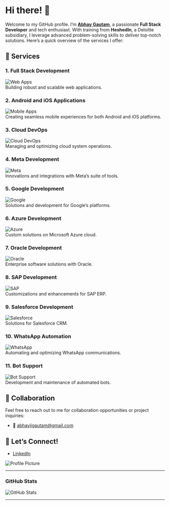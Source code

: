 # Hi there! 👋

Welcome to my GitHub profile. I’m **[Abhay Gautam](mailto:abhayjigautam@gmail.com)**, a passionate **Full Stack Developer** and tech enthusiast. With training from **HeshedIn**, a Deloitte subsidiary, I leverage advanced problem-solving skills to deliver top-notch solutions. Here’s a quick overview of the services I offer:

## 🚀 Services

### 1. **Full Stack Development** 
![Web Apps](https://img.shields.io/badge/Service-Full_Stack_Development-blue?logo=web&logoColor=white)  
Building robust and scalable web applications.

### 2. **Android and iOS Applications** 
![Mobile Apps](https://img.shields.io/badge/Service-Android_iOS_App_Development-green?logo=android&logoColor=white)  
Creating seamless mobile experiences for both Android and iOS platforms.

### 3. **Cloud DevOps** 
![Cloud DevOps](https://img.shields.io/badge/Service-Cloud_DevOps-orange?logo=cloud&logoColor=white)  
Managing and optimizing cloud system operations.

### 4. **Meta Development** 
![Meta](https://img.shields.io/badge/Service-Meta_Development-purple?logo=facebook&logoColor=white)  
Innovations and integrations with Meta’s suite of tools.

### 5. **Google Development** 
![Google](https://img.shields.io/badge/Service-Google_Development-red?logo=google&logoColor=white)  
Solutions and development for Google’s platforms.

### 6. **Azure Development** 
![Azure](https://img.shields.io/badge/Service-Azure_Development-blue?logo=microsoft-azure&logoColor=white)  
Custom solutions on Microsoft Azure cloud.

### 7. **Oracle Development** 
![Oracle](https://img.shields.io/badge/Service-Oracle_Development-orange?logo=oracle&logoColor=white)  
Enterprise software solutions with Oracle.

### 8. **SAP Development** 
![SAP](https://img.shields.io/badge/Service-SAP_Development-blue?logo=sap&logoColor=white)  
Customizations and enhancements for SAP ERP.

### 9. **Salesforce Development** 
![Salesforce](https://img.shields.io/badge/Service-Salesforce_Development-blue?logo=salesforce&logoColor=white)  
Solutions for Salesforce CRM.

### 10. **WhatsApp Automation** 
![WhatsApp](https://img.shields.io/badge/Service-WhatsApp_Automation-green?logo=whatsapp&logoColor=white)  
Automating and optimizing WhatsApp communications.

### 11. **Bot Support** 
![Bot Support](https://img.shields.io/badge/Service-Bot_Support-yellow?logo=bot&logoColor=white)  
Development and maintenance of automated bots.


## 🤝 Collaboration

Feel free to reach out to me for collaboration opportunities or project inquiries:

- 📧 [abhayjigautam@gmail.com](mailto:abhayjigautam@gmail.com)

## 🌟 Let’s Connect!

- [LinkedIn](https://linkedin.com/in/abhay-be-pu)

![Profile Picture](https://avatars.githubusercontent.com/u/67030039?s=400&u=44d609e6e3a5ef1e796e4310734ceb27db436875&v=4)

---

### **GitHub Stats**

![GitHub Stats](https://github-readme-stats.vercel.app/api?username=agkpup&show_icons=true&hide_title=true&hide=prs&count_private=true&theme=radical)

---


